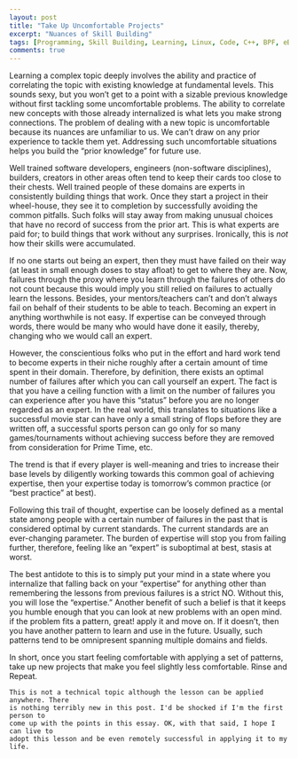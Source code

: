 ```yaml
---
layout: post
title: "Take Up Uncomfortable Projects"
excerpt: "Nuances of Skill Building"
tags: [Programming, Skill Building, Learning, Linux, Code, C++, BPF, eBPF, BCC, tracing, LLVM, Threads, Concurrency, async]
comments: true
---
```

Learning a complex topic deeply involves the ability and practice of correlating
the topic with existing knowledge at fundamental levels. This sounds sexy, but
you won’t get to a point with a sizable previous knowledge without first
tackling some uncomfortable problems. The ability to correlate new concepts with
those already internalized is what lets you make strong connections. The problem
of dealing with a new topic is uncomfortable because its nuances are unfamiliar
to us. We can’t draw on any prior experience to tackle them yet. Addressing such
uncomfortable situations helps you build the “prior knowledge” for future use.

Well trained software developers, engineers (non-software disciplines),
builders, creators in other areas often tend to keep their cards too close to
their chests. Well trained people of these domains are experts in consistently
building things that work. Once they start a project in their wheel-house, they
see it to completion by successfully avoiding the common pitfalls. Such folks
will stay away from making unusual choices that have no record of success from
the prior art. This is what experts are paid for; to build things that work
without any surprises. Ironically, this is *not* how their skills were
accumulated.

If no one starts out being an expert, then they must have failed on their way
(at least in small enough doses to stay afloat) to get to where they are. Now,
failures through the proxy where you learn through the failures of others do not
count because this would imply you still relied on failures to actually learn
the lessons. Besides, your mentors/teachers can’t and don’t always fail on
behalf of their students to be able to teach. Becoming an expert in anything
worthwhile is not easy. If expertise can be conveyed through words, there would
be many who would have done it easily, thereby, changing who we would call an
expert.

However, the conscientious folks who put in the effort and hard work tend to
become experts in their niche roughly after a certain amount of time spent in
their domain. Therefore, by definition, there exists an optimal number of
failures after which you can call yourself an expert. The fact is that you have
a ceiling function with a limit on the number of failures you can experience
after you have this “status” before you are no longer regarded as an expert. In
the real world, this translates to situations like a successful movie star can
have only a small string of flops before they are written off, a successful
sports person can go only for so many games/tournaments without achieving
success before they are removed from consideration for Prime Time, etc.

The trend is that if every player is well-meaning and tries to increase their
base levels by diligently working towards this common goal of achieving
expertise, then your expertise today is tomorrow’s common practice (or “best
practice” at best).

Following this trail of thought, expertise can be loosely defined as a mental
state among people with a certain number of failures in the past that is
considered optimal by current standards. The current standards are an
ever-changing parameter. The burden of expertise will stop you from failing
further, therefore, feeling like an “expert” is suboptimal at best, stasis at
worst.

The best antidote to this is to simply put your mind in a state where you
internalize that falling back on your “expertise” for anything other than
remembering the lessons from previous failures is a strict NO. Without this, you
will lose the “expertise.” Another benefit of such a belief is that it keeps you
humble enough that you can look at new problems with an open mind. if the
problem fits a pattern, great! apply it and move on. If it doesn’t, then you
have another pattern to learn and use in the future. Usually, such patterns tend
to be omnipresent spanning multiple domains and fields.

In short, once you start feeling comfortable with applying a set of patterns,
take up new projects that make you feel slightly less comfortable. Rinse and
Repeat.

```
This is not a technical topic although the lesson can be applied anywhere. There
is nothing terribly new in this post. I'd be shocked if I'm the first person to
come up with the points in this essay. OK, with that said, I hope I can live to
adopt this lesson and be even remotely successful in applying it to my life.
```
